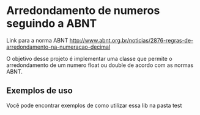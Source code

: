 # Arredondamento de numeros seguindo a ABNT 

Link para a norma ABNT http://www.abnt.org.br/noticias/2876-regras-de-arredondamento-na-numeracao-decimal

O objetivo desse projeto é implementar uma classe que permite o arredondamento de um numero float ou double de acordo com as normas ABNT.

## Exemplos de uso

Você pode encontrar exemplos de como utilizar essa lib na pasta test
